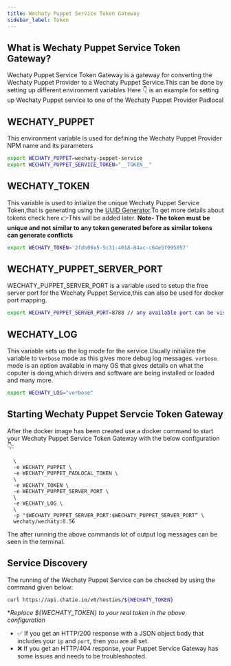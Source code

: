 ```yaml
---
title: Wechaty Puppet Service Token Gateway
sidebar_label: Token
---
```


## What is Wechaty Puppet Service Token Gateway?

Wechaty Puppet Service Token Gateway is a gateway for converting the Wechaty Puppet Provider to a Wechaty Puppet Service.This can be done by setting up different environment variables
Here 👇 is an example for setting up Wechaty Puppet service to one of the Wechaty Puppet Provider Padlocal

## WECHATY_PUPPET

This environment variable is used for defining the Wechaty Puppet Provider NPM name and its parameters

```bash
export WECHATY_PUPPET=wechaty-puppet-service
export WECHATY_PUPPET_SERVICE_TOKEN="__TOKEN__"
```

## WECHATY_TOKEN

This variable is used to intialize the unique Wechaty Puppet Service Token,that is generating using the [UUID Generator](https://www.uuidgenerator.net/version4).To get more details about tokens check here 👉This will be added later.
**Note- The token must be unique and not similar to any token generated before as similar tokens can generate conflicts**

```bash
export WECHATY_TOKEN='2fdb00a5-5c31-4018-84ac-c64e5f995057'
```

## WECHATY_PUPPET_SERVER_PORT

WECHATY_PUPPET_SERVER_PORT is a variable used to setup the  free server port for the Wechaty Puppet Service,this can also be used for docker port mapping.

```bash
export WECHATY_PUPPET_SERVER_PORT=8788 // any available port can be visited from internet
```

## WECHATY_LOG

This variable sets up the log mode for the service.Usually initialize the variable to `Verbose` mode as this gives more debug log messages.
`verbose` mode is an option available in many OS that gives  details on what the coputer is doing,which drivers and software are being installed or loaded and many more.

```bash
export WECHATY_LOG="verbose"
```

## Starting Wechaty Puppet Servcie Token Gateway

After the docker image has been created use a docker command  to start your Wechaty Puppet Service Token Gateway with the below configuration 👇:

```docker run -ti --rm \
  \
  -e WECHATY_PUPPET \
  -e WECHATY_PUPPET_PADLOCAL_TOKEN \
  \
  -e WECHATY_TOKEN \
  -e WECHATY_PUPPET_SERVER_PORT \
  \
  -e WECHATY_LOG \
  \
  -p "$WECHATY_PUPPET_SERVER_PORT:$WECHATY_PUPPET_SERVER_PORT” \
  wechaty/wechaty:0.56
```

The after running the above commands lot of  output log messages can be seen in the terminal.

## Service Discovery

The running of the Wechaty Puppet Service can be checked by using the command given below:

```sh
curl https://api.chatie.io/v0/hosties/${WECHATY_TOKEN}
```

**Replace ${WECHATY_TOKEN} to your real token in the above configuration*

* ✅ If you get an HTTP/200 response with a JSON object body that includes your `ip` and `port`, then you are all set.
* ❌ If you get an HTTP/404 response, your Puppet Service Gateway has some issues and needs to be troubleshooted.

